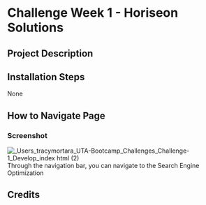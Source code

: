 # Challenge Week 1 - Horiseon Solutions
## Project Description
## Installation Steps
None
## How to Navigate Page
### Screenshot
![_Users_tracymortara_UTA-Bootcamp_Challenges_Challenge-1_Develop_index html (2)](https://user-images.githubusercontent.com/107971753/197897760-fa0ea46a-39cf-4f85-b09e-32014976fd51.png)
Through the navigation bar, you can navigate to the Search Engine Optimization 
## Credits


